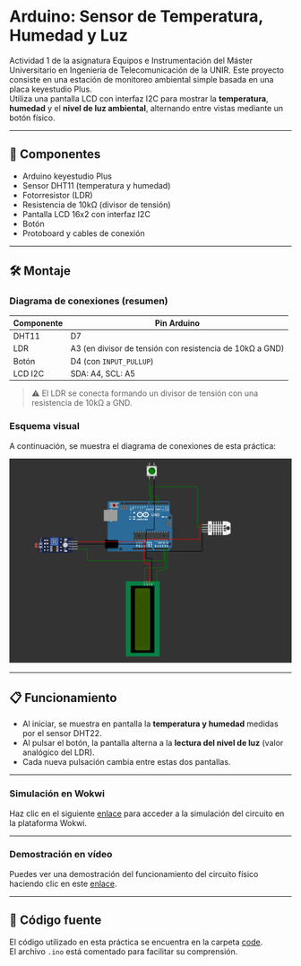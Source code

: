# Arduino: Sensor de Temperatura, Humedad y Luz

Actividad 1 de la asignatura Equipos e Instrumentación del Máster Universitario en Ingeniería de Telecomunicación de la UNIR.
Este proyecto consiste en una estación de monitoreo ambiental simple basada en una placa keyestudio Plus.  
Utiliza una pantalla LCD con interfaz I2C para mostrar la **temperatura**, **humedad** y el **nivel de luz ambiental**, alternando entre vistas mediante un botón físico.

---

## 🔧 Componentes

- Arduino keyestudio Plus
- Sensor DHT11 (temperatura y humedad)
- Fotorresistor (LDR)
- Resistencia de 10kΩ (divisor de tensión)
- Pantalla LCD 16x2 con interfaz I2C
- Botón
- Protoboard y cables de conexión

---

## 🛠️ Montaje

### Diagrama de conexiones (resumen)

| Componente | Pin Arduino |
|------------|-------------|
| DHT11      | D7          |
| LDR        | A3 (en divisor de tensión con resistencia de 10kΩ a GND) |
| Botón      | D4 (con `INPUT_PULLUP`) |
| LCD I2C    | SDA: A4, SCL: A5 |

> ⚠️ El LDR se conecta formando un divisor de tensión con una resistencia de 10kΩ a GND.

### Esquema visual

A continuación, se muestra el diagrama de conexiones de esta práctica:

![Diagrama de conexiones](img/diagram.png)

---

## 📋 Funcionamiento

- Al iniciar, se muestra en pantalla la **temperatura y humedad** medidas por el sensor DHT22.
- Al pulsar el botón, la pantalla alterna a la **lectura del nivel de luz** (valor analógico del LDR).
- Cada nueva pulsación cambia entre estas dos pantallas.

---

### Simulación en Wokwi

Haz clic en el siguiente [enlace](https://wokwi.com/projects/428151434350539777) para acceder a la simulación del circuito en la plataforma Wokwi.

---

### Demostración en vídeo

Puedes ver una demostración del funcionamiento del circuito físico haciendo clic en este [enlace](demo_video.mp4).

---

## 💾 Código fuente

El código utilizado en esta práctica se encuentra en la carpeta [code](/code/code.ino).  
El archivo `.ino` está comentado para facilitar su comprensión.
